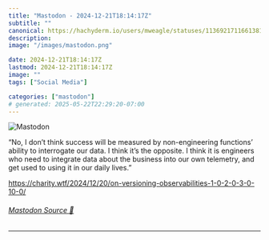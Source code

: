 ```yaml
---
title: "Mastodon - 2024-12-21T18:14:17Z"
subtitle: ""
canonical: https://hachyderm.io/users/mweagle/statuses/113692171166138101
description:
image: "/images/mastodon.png"

date: 2024-12-21T18:14:17Z
lastmod: 2024-12-21T18:14:17Z
image: ""
tags: ["Social Media"]

categories: ["mastodon"]
# generated: 2025-05-22T22:29:20-07:00
---
```

![Mastodon](/images/mastodon.png)

<p>“No, I don’t think success will be measured by non-engineering functions’ ability to interrogate our data. I think it’s the opposite. I think it is engineers who need to integrate data about the business into our own telemetry, and get used to using it in our daily lives.”</p><p><a href="https://charity.wtf/2024/12/20/on-versioning-observabilities-1-0-2-0-3-0-10-0/" target="_blank" rel="nofollow noopener noreferrer" translate="no"><span class="invisible">https://</span><span class="ellipsis">charity.wtf/2024/12/20/on-vers</span><span class="invisible">ioning-observabilities-1-0-2-0-3-0-10-0/</span></a></p>


###### [Mastodon Source 🐘](https://hachyderm.io/@mweagle/113692171166138101)

___
